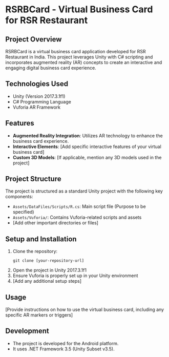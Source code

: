 # RSRBCard - Virtual Business Card for RSR Restaurant

## Project Overview

RSRBCard is a virtual business card application developed for RSR Restaurant in India. This project leverages Unity with C# scripting and incorporates augmented reality (AR) concepts to create an interactive and engaging digital business card experience.

## Technologies Used

- Unity (Version 2017.3.1f1)
- C# Programming Language
- Vuforia AR Framework

## Features

- **Augmented Reality Integration**: Utilizes AR technology to enhance the business card experience.
- **Interactive Elements**: [Add specific interactive features of your virtual business card]
- **Custom 3D Models**: [If applicable, mention any 3D models used in the project]

## Project Structure

The project is structured as a standard Unity project with the following key components:

- `Assets/DataFiles/Scripts/R.cs`: Main script file (Purpose to be specified)
- `Assets/Vuforia/`: Contains Vuforia-related scripts and assets
- [Add other important directories or files]

## Setup and Installation

1. Clone the repository:
   ```
   git clone [your-repository-url]
   ```
2. Open the project in Unity 2017.3.1f1
3. Ensure Vuforia is properly set up in your Unity environment
4. [Add any additional setup steps]

## Usage

[Provide instructions on how to use the virtual business card, including any specific AR markers or triggers]

## Development

- The project is developed for the Android platform.
- It uses .NET Framework 3.5 (Unity Subset v3.5).
